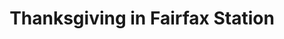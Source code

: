---
title:			"Thanksgiving in Fairfax Station"
post_path:	2017-11-22-virginia
lon:				-77.3254
lat:				38.8015
date_start:	2017_11_22
date_end:		2017_11_26
metadata:
  - title:  cities
    list:
      - Fairfax Station
photos:
  - ext:		02.jpg
    class:	horizontal
  - ext:		01.jpg
    class:	vertical
---